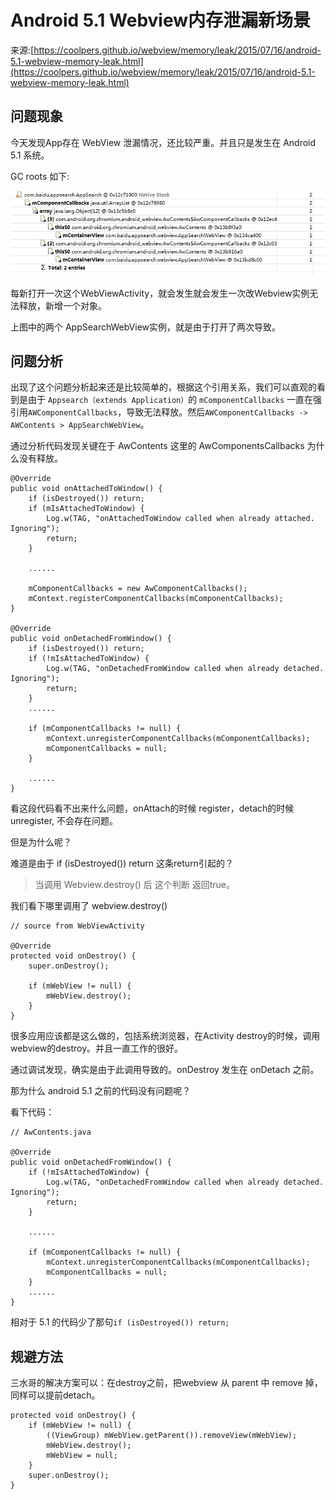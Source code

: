 # Android 5.1 Webview内存泄漏新场景

来源:[https://coolpers.github.io/webview/memory/leak/2015/07/16/android-5.1-webview-memory-leak.html](https://coolpers.github.io/webview/memory/leak/2015/07/16/android-5.1-webview-memory-leak.html)

## 问题现象

今天发现App存在 WebView 泄漏情况，还比较严重。并且只是发生在 Android 5.1 系统。

GC roots 如下:

![](webview-5.1/1.JPG)

每新打开一次这个WebViewActivity，就会发生就会发生一次改Webview实例无法释放，新增一个对象。

上图中的两个 AppSearchWebView实例，就是由于打开了两次导致。

## 问题分析

出现了这个问题分析起来还是比较简单的，根据这个引用关系，我们可以直观的看到是由于 `Appsearch（extends Application）`的 `mComponentCallbacks` 一直在强引用`AWComponentCallbacks`，导致无法释放。然后`AWComponentCallbacks -> AWContents > AppSearchWebView`。

通过分析代码发现关键在于 AwContents 这里的 AwComponentsCallbacks 为什么没有释放。

```
@Override
public void onAttachedToWindow() {
    if (isDestroyed()) return;
    if (mIsAttachedToWindow) {
        Log.w(TAG, "onAttachedToWindow called when already attached. Ignoring");
        return;
    }

    ......

    mComponentCallbacks = new AwComponentCallbacks();
    mContext.registerComponentCallbacks(mComponentCallbacks);
}

@Override
public void onDetachedFromWindow() {
    if (isDestroyed()) return;
    if (!mIsAttachedToWindow) {
        Log.w(TAG, "onDetachedFromWindow called when already detached. Ignoring");
        return;
    }
    ......

    if (mComponentCallbacks != null) {
        mContext.unregisterComponentCallbacks(mComponentCallbacks);
        mComponentCallbacks = null;
    }

    ......
}
```

看这段代码看不出来什么问题，onAttach的时候 register，detach的时候 unregister, 不会存在问题。

但是为什么呢？

难道是由于 if (isDestroyed()) return 这条return引起的？

> 当调用 Webview.destroy() 后 这个判断 返回true。

我们看下哪里调用了 webview.destroy()

```
// source from WebViewActivity

@Override
protected void onDestroy() {
    super.onDestroy();
    
    if (mWebView != null) {
        mWebView.destroy();
    }
}
```

很多应用应该都是这么做的，包括系统浏览器，在Activity destroy的时候，调用 webview的destroy。并且一直工作的很好。

通过调试发现，确实是由于此调用导致的。onDestroy 发生在 onDetach 之前。

那为什么 android 5.1 之前的代码没有问题呢？

看下代码：

```
// AwContents.java

@Override
public void onDetachedFromWindow() {
    if (!mIsAttachedToWindow) {
        Log.w(TAG, "onDetachedFromWindow called when already detached. Ignoring");
        return;
    }

    ......

    if (mComponentCallbacks != null) {
        mContext.unregisterComponentCallbacks(mComponentCallbacks);
        mComponentCallbacks = null;
    }
    ......
}
```

相对于 5.1 的代码少了那句`if (isDestroyed()) return;`

## 规避方法
三水哥的解决方案可以：在destroy之前，把webview 从 parent 中 remove 掉，同样可以提前detach。

```
protected void onDestroy() {
	if (mWebView != null) {
		((ViewGroup) mWebView.getParent()).removeView(mWebView);
		mWebView.destroy();
		mWebView = null;
	}
	super.onDestroy();
}
```